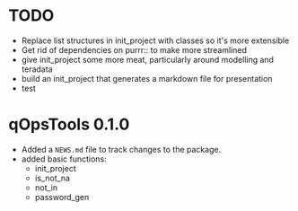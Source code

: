 # TODO
* Replace list structures in init_project with classes so it's more extensible
* Get rid of dependencies on purrr:: to make more streamlined
* give init_project some more meat, particularly around modelling and teradata
* build an init_project that generates a markdown file for presentation
* test

# qOpsTools 0.1.0

* Added a `NEWS.md` file to track changes to the package.
* added basic functions:
  * init_project
  * is_not_na
  * not_in
  * password_gen

